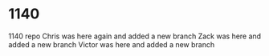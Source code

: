 # 1140
1140 repo
Chris was here again and added a new branch
Zack was here and added a new branch
Victor was here and added a new branch 

